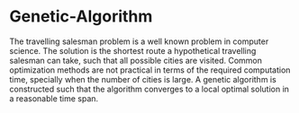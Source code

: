# Genetic-Algorithm
The travelling salesman problem is a well known problem in computer science. The solution is the shortest route a hypothetical travelling salesman can take, such that all possible cities are visited. Common optimization methods are not practical in terms of the required computation time, specially when the number of cities is large. A genetic algorithm is constructed such that the algorithm converges to a local optimal solution in a reasonable time span.
